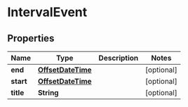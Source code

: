 # IntervalEvent

## Properties
Name | Type | Description | Notes
------------ | ------------- | ------------- | -------------
**end** | [**OffsetDateTime**](OffsetDateTime.md) |  |  [optional]
**start** | [**OffsetDateTime**](OffsetDateTime.md) |  |  [optional]
**title** | **String** |  |  [optional]
